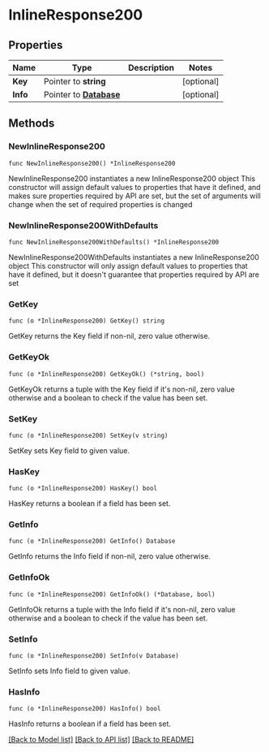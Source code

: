 # InlineResponse200

## Properties

Name | Type | Description | Notes
------------ | ------------- | ------------- | -------------
**Key** | Pointer to **string** |  | [optional] 
**Info** | Pointer to [**Database**](Database.md) |  | [optional] 

## Methods

### NewInlineResponse200

`func NewInlineResponse200() *InlineResponse200`

NewInlineResponse200 instantiates a new InlineResponse200 object
This constructor will assign default values to properties that have it defined,
and makes sure properties required by API are set, but the set of arguments
will change when the set of required properties is changed

### NewInlineResponse200WithDefaults

`func NewInlineResponse200WithDefaults() *InlineResponse200`

NewInlineResponse200WithDefaults instantiates a new InlineResponse200 object
This constructor will only assign default values to properties that have it defined,
but it doesn't guarantee that properties required by API are set

### GetKey

`func (o *InlineResponse200) GetKey() string`

GetKey returns the Key field if non-nil, zero value otherwise.

### GetKeyOk

`func (o *InlineResponse200) GetKeyOk() (*string, bool)`

GetKeyOk returns a tuple with the Key field if it's non-nil, zero value otherwise
and a boolean to check if the value has been set.

### SetKey

`func (o *InlineResponse200) SetKey(v string)`

SetKey sets Key field to given value.

### HasKey

`func (o *InlineResponse200) HasKey() bool`

HasKey returns a boolean if a field has been set.

### GetInfo

`func (o *InlineResponse200) GetInfo() Database`

GetInfo returns the Info field if non-nil, zero value otherwise.

### GetInfoOk

`func (o *InlineResponse200) GetInfoOk() (*Database, bool)`

GetInfoOk returns a tuple with the Info field if it's non-nil, zero value otherwise
and a boolean to check if the value has been set.

### SetInfo

`func (o *InlineResponse200) SetInfo(v Database)`

SetInfo sets Info field to given value.

### HasInfo

`func (o *InlineResponse200) HasInfo() bool`

HasInfo returns a boolean if a field has been set.


[[Back to Model list]](../README.md#documentation-for-models) [[Back to API list]](../README.md#documentation-for-api-endpoints) [[Back to README]](../README.md)


